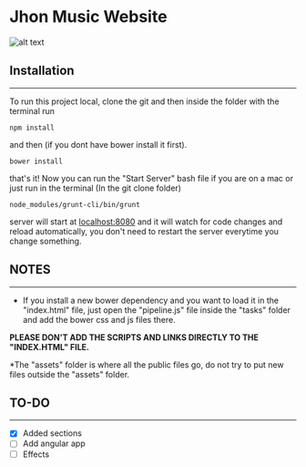 Jhon Music Website
==

![alt text](https://gitlab.com/Renew/Jhon-music/badges/master/build.svg)

## Installation
***

To run this project local, clone the git and then inside the folder with the terminal run  

```
npm install
```

and then (if you dont have bower install it first).

```
bower install
```

that's it! Now you can run the "Start Server" bash file if you are on a mac or just run in the terminal (In the git clone folder)

```
node_modules/grunt-cli/bin/grunt
```

server will start at [localhost:8080][] and it will watch for code changes and reload automatically, you don't need to restart the server everytime you change something.

## NOTES
***
* If you install a new bower dependency and you want to load it in the "index.html" file, just open the "pipeline.js" file inside the "tasks" folder and add the bower css and js files there.

**PLEASE DON'T ADD THE SCRIPTS AND LINKS DIRECTLY TO THE "INDEX.HTML" FILE.**

*The "assets" folder is where all the public files go, do not try to put new files outside the "assets" folder.

## TO-DO
***

- [x] Added sections
- [ ] Add angular app
- [ ] Effects

[localhost:8080]: http://localhost:8080/